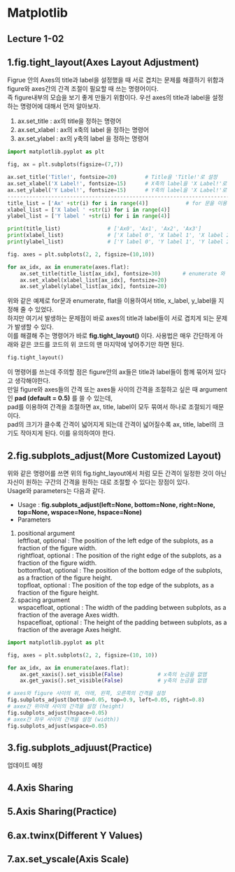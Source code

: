# Matplotlib

## Lecture 1-02

## 1.fig.tight_layout(Axes Layout Adjustment)
Figrue 안의 Axes의 title과 label을 설정했을 때 서로 겹치는 문제를 해결하기 위함과 figure와 axes간의 간격 조절이 필요할 때 쓰는 명령어이다.    
즉 figure내부의 모습을 보기 좋게 만들기 위함이다. 우선 axes의 title과 label을 설정하는 명령어에 대해서 먼저 알아보자.   
1. ax.set_title : ax의 title을 정하는 명령어   
2. ax.set_xlabel : ax의 x축의 label 을 정하는 명령어   
3. ax.set_ylabel : ax의 y축의 label 을 정하는 명령어   
```py
import matplotlib.pyplot as plt

fig, ax = plt.subplots(figsize=(7,7))

ax.set_title('Title!', fontsize=20)         # Title을 'Title!'로 설정
ax.set_xlabel('X Label!', fontsize=15)      # X축의 label을 'X Label!'로 설정
ax.set_ylabel('Y Label!', fontsize=15)      # Y축의 label을 'X Label!'로 설정
---------------------------------------------------------------------------------------------------------------------------
title_list = ['Ax' +str(i) for i in range(4)]            # for 문을 이용하면 여러개의 title과 label을 list에 넣을 수 있다.
xlabel_list = ['X label ' +str(i) for i in range(4)]
ylabel_list = ['Y label ' +str(i) for i in range(4)]

print(title_list)               # ['Ax0', 'Ax1', 'Ax2', 'Ax3']
print(xlabel_list)              # ['X label 0', 'X label 1', 'X label 2', 'X label 3']
print(ylabel_list)              # ['Y label 0', 'Y label 1', 'Y label 2', 'Y label 3']

fig. axes = plt.subplots(2, 2, figsize=(10,10))

for ax_idx, ax in enumerate(axes.flat):
    ax.set_title(title_list[ax_idx], fontsize=30)       # enumerate 와 flat을 이용하여 title 및 label을 정해줄 수 있다.
    ax.set_xlabel(xlabel_list[ax_idx], fontsize=20)
    ax.set_ylabel(ylabel_list[ax_idx], fontsize=20)
```
위와 같은 예제로 for문과 enumerate, flat을 이용하여서 title, x_label, y_label을 지정해 줄 수 있었다.   
하지만 여기서 발생하는 문제점이 바로 axes의 title과 label들이 서로 겹치게 되는 문제가 발생할 수 있다.   
이를 해결해 주는 명령어가 바로 **fig.tight_layout()** 이다. 사용법은 매우 간단하게 아래와 같은 코드를 코드의 위 코드의 맨 마지막에 넣어주기만 하면 된다.
```py
fig.tight_layout()
```
이 명령어를 쓰는데 주의할 점은 figure안의 ax들은 title과 label들이 함께 묶어져 있다고 생각해야한다.    
만일 figure와 axes들의 간격 또는 axes들 사이의 간격을 조절하고 싶은 때 argument인 **pad (default = 0.5)** 를 쓸 수 있는데,   
pad를 이용하여 간격을 조절하면 ax, title, label이 모두 묶여서 하나로 조절되기 때문이다.    
pad의 크기가 클수록 간격이 넓어지게 되는데 간격이 넓어질수록 ax, title, label의 크기도 작아지게 된다. 이를 유의하여야 한다.   

## 2.fig.subplots_adjust(More Customized Layout)
위와 같은 명령어를 쓰면 위의 fig.tight_layout에서 처럼 모든 간격이 일정한 것이 아닌 자신이 원하는 구간의 간격을 원하는 대로 조절할 수 있다는 장점이 있다.   
Usage와 parameters는 다음과 같다.   
* Usage : **fig.subplots_adjust(left=None, bottom=None, right=None, top=None, wspace=None, hspace=None)**   
* Parameters   
1. positional argument   
leftfloat, optional : The position of the left edge of the subplots, as a fraction of the figure width.   
rightfloat, optional : The position of the right edge of the subplots, as a fraction of the figure width.   
bottomfloat, optional : The position of the bottom edge of the subplots, as a fraction of the figure height.   
topfloat, optional : The position of the top edge of the subplots, as a fraction of the figure height.   
2. spacing argument   
wspacefloat, optional : The width of the padding between subplots, as a fraction of the average Axes width.   
hspacefloat, optional : The height of the padding between subplots, as a fraction of the average Axes height.   
```py
import matplotlib.pyplot as plt

fig, axes = plt.subplots(2, 2, figsize=(10, 10))

for ax_idx, ax in enumerate(axes.flat):
    ax.get_xaxis().set_visible(False)           # x축의 눈금을 없앰
    ax.get_yaxis().set_visible(False)           # y축의 눈금을 없앰

# axes와 figure 사이의 위, 아래, 왼쪽, 오른쪽의 간격을 설정
fig.subplots_adjust(bottom=0.05, top=0.9, left=0.05, right=0.8)
# axex간 위아래 사이의 간격을 설정 (height)
fig.subplots_adjust(hspace=0.05)
# axex간 좌우 사이의 간격을 설정 (width))
fig.subplots_adjust(wspace=0.05)
```
## 3.fig.subplots_adjuust(Practice)
업데이트 예정
## 4.Axis Sharing

## 5.Axis Sharing(Practice)

## 6.ax.twinx(Different Y Values)

## 7.ax.set_yscale(Axis Scale)